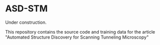# ASD-STM

Under construction.

This repository contains the source code and training data for the article "Automated Structure Discovery for Scanning Tunneling Microscopy"
